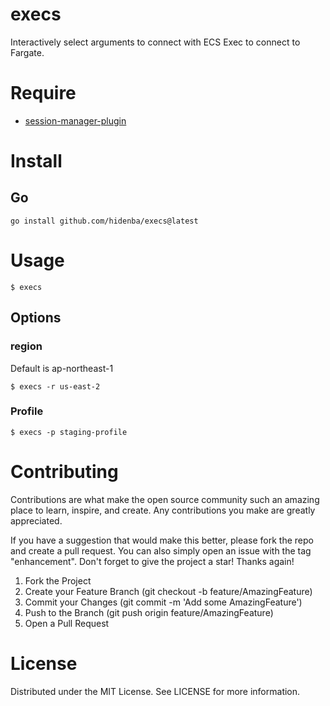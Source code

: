 # execs
Interactively select arguments to connect with ECS Exec to connect to Fargate.
# Require

- [session-manager-plugin](https://github.com/aws/session-manager-plugin)

# Install

## Go

```
go install github.com/hidenba/execs@latest
```

# Usage

```
$ execs
```

## Options

### region

Default is ap-northeast-1

```
$ execs -r us-east-2
```

### Profile

```
$ execs -p staging-profile
```

# Contributing

Contributions are what make the open source community such an amazing place to learn, inspire, and create. Any contributions you make are greatly appreciated.

If you have a suggestion that would make this better, please fork the repo and create a pull request. You can also simply open an issue with the tag "enhancement". Don't forget to give the project a star! Thanks again!

1. Fork the Project
1. Create your Feature Branch (git checkout -b feature/AmazingFeature)
1. Commit your Changes (git commit -m 'Add some AmazingFeature')
1. Push to the Branch (git push origin feature/AmazingFeature)
1. Open a Pull Request

# License

Distributed under the MIT License. See LICENSE for more information.

